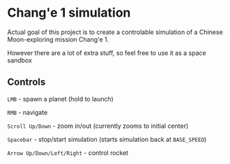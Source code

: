 # Chang'e 1 simulation
Actual goal of this project is to create a controlable simulation of a Chinese Moon-exploring mission Chang'e 1.

However there are a lot of extra stuff, so feel free to use it as a space sandbox

## Controls
```LMB``` - spawn a planet (hold to launch)

```RMB``` - navigate

```Scroll Up/Down``` - zoom in/out (currently zooms to initial center)

```Spacebar``` - stop/start simulation (starts simulation back at ```BASE_SPEED```)

```Arrow Up/Down/Left/Right``` - control rocket
